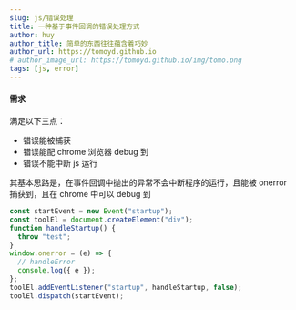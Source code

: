 ```yaml
---
slug: js/错误处理
title: 一种基于事件回调的错误处理方式
author: huy
author_title: 简单的东西往往蕴含着巧妙
author_url: https://tomoyd.github.io
# author_image_url: https://tomoyd.github.io/img/tomo.png
tags: [js, error]
---
```


#### 需求

满足以下三点：

- 错误能被捕获
- 错误能配 chrome 浏览器 debug 到
- 错误不能中断 js 运行

其基本思路是，在事件回调中抛出的异常不会中断程序的运行，且能被 onerror 捕获到，且在 chrome 中可以 debug 到

```javascript
const startEvent = new Event("startup");
const toolEl = document.createElement("div");
function handleStartup() {
  throw "test";
}
window.onerror = (e) => {
  // handleError
  console.log({ e });
};
toolEl.addEventListener("startup", handleStartup, false);
toolEl.dispatch(startEvent);
```
